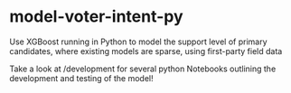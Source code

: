 # model-voter-intent-py
Use XGBoost running in Python to model the support level of primary candidates, where existing models are sparse, using first-party field data

Take a look at /development for several python Notebooks outlining the development and testing of the model!